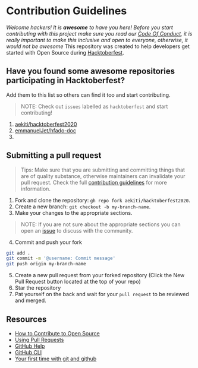 # Contribution Guidelines

_Welcome hackers! It is **awesome** to have you here! Before you start contributing with this project make sure you read our [Code Of Conduct](https://github.com/aekiti/hacktoberfest2020/blob/master/CODE_OF_CONDUCT.md), it is really important to make this inclusive and open to everyone, otherwise, it would not be awesome_
This repository was created to help developers get started with Open Source during [Hacktoberfest](https://hacktoberfest.digitalocean.com/).

## Have you found some awesome repositories participating in Hacktoberfest?

Add them to this list so others can find it too and start contributing.
> NOTE: Check out `issues` labelled as `hacktoberfest` and start contributing!

1. [aekiti/hacktoberfest2020](https://github.com/aekiti/hacktoberfest2020)
2. [emmanuelJet/hfado-doc](https://github.com/emmanuelJet/hfado-doc)
3. 

## Submitting a pull request
> Tips: Make sure that you are submitting and committing things that are of quality substance, otherwise maintainers can invalidate your pull request. Check the full [contribution guidelines](https://aekiti.github.io/hacktoberfest2020/guildlines/aekiti/) for more information.

1. Fork and clone the repository: `gh repo fork aekiti/hacktoberfest2020`.
2. Create a new branch: `git checkout -b my-branch-name`.
3. Make your changes to the appropriate sections. 
> NOTE: If you are not sure about the appropriate sections you can open an [issue](https://github.com/aekiti/hacktoberfest2020/issues/new?assignees=&labels=hacktoberfest&template=hacktoberfest.md&title=%5BHacktoberfest%5D) to discuss with the community.
4. Commit and push your fork
```bash
git add .
git commit -m '@username: Commit message'
git push origin my-branch-name
```
5. Create a new pull request from your forked repository (Click the New Pull Request button located at the top of your repo)
6. Star the repository
7. Pat yourself on the back and wait for your `pull request` to be reviewed and merged.

## Resources

- [How to Contribute to Open Source](https://opensource.guide/how-to-contribute/)
- [Using Pull Requests](https://help.github.com/articles/about-pull-requests/)
- [GitHub Help](https://help.github.com)
- [GitHub CLI](https://cli.github.com)
- [Your first time with git and github](https://kbroman.org/github_tutorial/pages/first_time.html)
